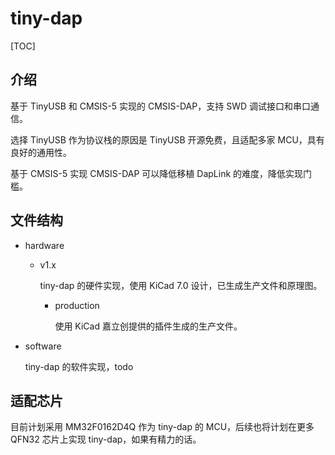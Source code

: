 # tiny-dap

[TOC]

## 介绍

基于 TinyUSB 和 CMSIS-5 实现的 CMSIS-DAP，支持 SWD 调试接口和串口通信。

选择 TinyUSB 作为协议栈的原因是 TinyUSB 开源免费，且适配多家 MCU，具有良好的通用性。

基于 CMSIS-5 实现 CMSIS-DAP 可以降低移植 DapLink 的难度，降低实现门槛。

## 文件结构

- hardware

    - v1.x

        tiny-dap 的硬件实现，使用 KiCad 7.0 设计，已生成生产文件和原理图。

        - production

            使用 KiCad 嘉立创提供的插件生成的生产文件。

- software

    tiny-dap 的软件实现，todo

## 适配芯片

目前计划采用 MM32F0162D4Q 作为 tiny-dap 的 MCU，后续也将计划在更多 QFN32 芯片上实现 tiny-dap，如果有精力的话。

